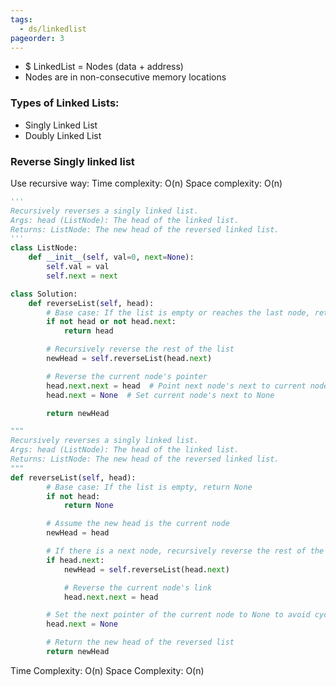 ```yaml
---
tags:
  - ds/linkedlist
pageorder: 3
---
```


- $ LinkedList = Nodes (data + address)
- Nodes are in non-consecutive memory locations

### Types of Linked Lists:
- Singly Linked List
- Doubly Linked List

### Reverse Singly linked list
Use recursive way:
Time complexity: O(n) Space complexity: O(n)

```python
'''
Recursively reverses a singly linked list.
Args: head (ListNode): The head of the linked list.
Returns: ListNode: The new head of the reversed linked list.
'''
class ListNode:
    def __init__(self, val=0, next=None):
        self.val = val
        self.next = next

class Solution:
    def reverseList(self, head):
        # Base case: If the list is empty or reaches the last node, return it
        if not head or not head.next:
            return head

        # Recursively reverse the rest of the list
        newHead = self.reverseList(head.next)

        # Reverse the current node's pointer
        head.next.next = head  # Point next node's next to current node
        head.next = None  # Set current node's next to None

        return newHead
```

```python
"""
Recursively reverses a singly linked list.
Args: head (ListNode): The head of the linked list.
Returns: ListNode: The new head of the reversed linked list.
"""
def reverseList(self, head):
        # Base case: If the list is empty, return None
        if not head:
            return None

        # Assume the new head is the current node
        newHead = head

        # If there is a next node, recursively reverse the rest of the list
        if head.next:
            newHead = self.reverseList(head.next)

            # Reverse the current node's link
            head.next.next = head

        # Set the next pointer of the current node to None to avoid cycles
        head.next = None

        # Return the new head of the reversed list
        return newHead
```

Time Complexity: O(n) Space Complexity: O(n)